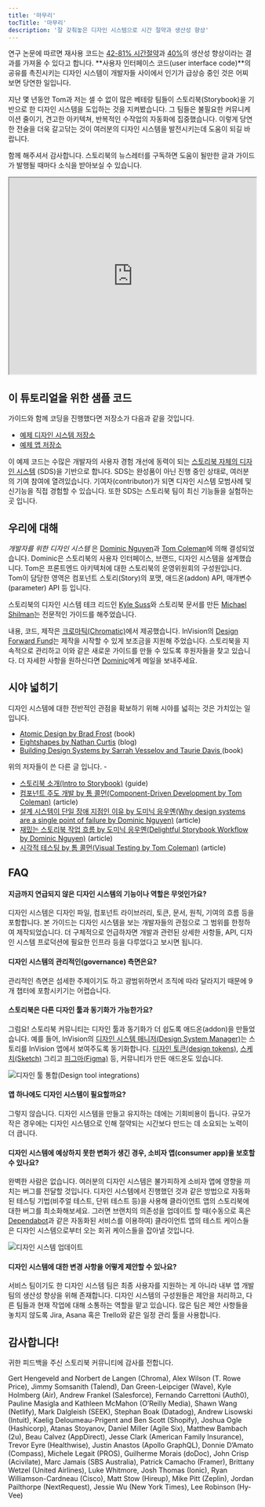 ```yaml
---
title: '마무리'
tocTitle: '마무리'
description: '잘 갖춰놓은 디자인 시스템으로 시간 절약과 생산성 향상'
---
```


연구 논문에 따르면 재사용 코드는 [42-81% 시간절약](https://www.researchgate.net/publication/3188437_Evaluating_Software_Reuse_Alternatives_A_Model_and_Its_Application_to_an_Industrial_Case_Study?ev=publicSearchHeader&_sg=g8WraNGZNGPw0R-1-jGpy0XwUDeAr3qb472J6lhisyQ3l24pSmndO6anMdX2L3HdWHifsczPegR9wjA)과 [40%](http://www.cin.ufpe.br/~in1045/papers/art03.pdf)의 생산성 향상이라는 결과를 가져올 수 있다고 합니다. **사용자 인터페이스 코드(user interface code)**의 공유를 촉진시키는 디자인 시스템이 개발자들 사이에서 인기가 급상승 중인 것은 어찌 보면 당연한 일입니다.

지난 몇 년동안 Tom과 저는 셀 수 없이 많은 베테랑 팀들이 스토리북(Storybook)을 기반으로 한 디자인 시스템을 도입하는 것을 지켜봤습니다. 그 팀들은 불필요한 커뮤니케이션 줄이기, 견고한 아키텍쳐, 반복적인 수작업의 자동화에 집중했습니다. 이렇게 당연한 전술을 더욱 갈고닦는 것이 여러분의 디자인 시스템을 발전시키는데 도움이 되길 바랍니다.

함께 해주셔서 감사합니다. 스토리북의 뉴스레터를 구독하면 도움이 될만한 글과 가이드가 발행될 때마다 소식을 받아보실 수 있습니다.

<iframe style="height:400px;width:100%;max-width:800px;margin:0px auto;" src="https://upscri.be/d42fc0?as_embed"></iframe>

## 이 튜토리얼을 위한 샘플 코드

가이드와 함께 코딩을 진행했다면 저장소가 다음과 같을 것입니다.

- [예제 디자인 시스템 저장소](https://github.com/chromaui/learnstorybook-design-system)
- [예제 앱 저장소](https://github.com/chromaui/learnstorybook-design-system-example-app)

이 예제 코드는 수많은 개발자의 사용자 경험 개선에 동력이 되는 [스토리북 자체의 디자인 시스템](https://github.com/storybookjs/design-system) (SDS)을 기반으로 합니다. SDS는 완성품이 아닌 진행 중인 상태로, 여러분의 기여 참여에 열려있습니다. 기여자(contributor)가 되면 디자인 시스템 모범사례 및 신기능을 직접 경험할 수 있습니다. 또한 SDS는 스토리북 팀이 최신 기능들을 실험하는 곳 입니다.

## 우리에 대해

_개발자를 위한 디자인 시스템_ 은 [Dominic Nguyen](https://twitter.com/domyen)과 [Tom Coleman](https://twitter.com/tmeasday)에 의해 결성되었습니다. Dominic은 스토리북의 사용자 인터페이스, 브랜드, 디자인 시스템을 설계했습니다. Tom은 프론트엔드 아키텍처에 대한 스토리북의 운영위원회의 구성원입니다. Tom이 담당한 영역은 컴포넌트 스토리(Story)의 포맷, 애드온(addon) API, 매개변수(parameter) API 등 입니다.

스토리북의 디자인 시스템 테크 리드인 [Kyle Suss](https://github.com/kylesuss)와 스토리북 문서를 만든 [Michael Shilman](https://twitter.com/mshilman)는 전문적인 가이드를 해주었습니다.

내용, 코드, 제작은 [크로마틱(Chromatic)](https://www.chromatic.com/?utm_source=storybook_website&utm_medium=link&utm_campaign=storybook)에서 제공했습니다. InVision의 [Design Forward Fund](https://www.invisionapp.com/design-forward-fund)는 제작을 시작할 수 있게 보조금을 지원해 주었습니다. 스토리북을 지속적으로 관리하고 이와 같은 새로운 가이드를 만들 수 있도록 후원자들을 찾고 있습니다. 더 자세한 사항을 원하신다면 [Dominic](mailto:dom@chromatic.com)에게 메일을 보내주세요.

## 시야 넓히기

디자인 시스템에 대한 전반적인 관점을 확보하기 위해 시야를 넓히는 것은 가치있는 일입니다.

- [Atomic Design by Brad Frost](http://atomicdesign.bradfrost.com/) (book)
- [Eightshapes by Nathan Curtis](https://medium.com/eightshapes-llc/tagged/design-systems) (blog)
- [Building Design Systems by Sarrah Vesselov and Taurie Davis ](https://www.amazon.com/Building-Design-Systems-Experiences-Language/dp/148424513X) (book)

위의 저자들이 쓴 다른 글 입니다. -

- [스토리북 소개(Intro to Storybook)](https://storybook.js.org/tutorials/intro-to-storybook/) (guide)
- [컴포넌트 주도 개발 by 톰 콜먼(Component-Driven Development by Tom Coleman)](https://www.componentdriven.org/) (article)
- [설계 시스템이 단일 장애 지점인 이유 by 도미닉 응우옌(Why design systems are a single point of failure by Dominic Nguyen)](https://www.chromatic.com/blog/why-design-systems-are-a-single-point-of-failure) (article)
- [재밌는 스토리북 작업 흐름 by 도미닉 응우옌(Delightful Storybook Workflow by Dominic Nguyen)](https://www.chromatic.com/blog/the-delightful-storybook-workflow) (article)
- [시각적 테스팅 by 톰 콜먼(Visual Testing by Tom Coleman)](https://www.chromatic.com/blog/visual-testing-the-pragmatic-way-to-test-uis/) (article)

## FAQ

#### 지금까지 연급되지 않은 디자인 시스템의 기능이나 역할은 무엇인가요?

디자인 시스템은 디자인 파일, 컴포넌트 라이브러리, 토큰, 문서, 원칙, 기여의 흐름 등을 포함합니다. 본 가이드는 디자인 시스템을 보는 개발자들의 관점으로 그 범위를 한정하여 제작되었습니다. 더 구체적으로 언급하자면 개발과 관련된 상세한 사항들, API, 디자인 시스템 프로덕션에 필요한 인프라 등을 다루었다고 보시면 됩니다.

#### 디자인 시스템의 관리적인(governance) 측면은요?

관리적인 측면은 섬세한 주제이기도 하고 광범위하면서 조직에 따라 달라지기 때문에 9개 챕터에 포함시키기는 어렵습니다.

#### 스토리북은 다른 디자인 툴과 동기화가 가능한가요?

그럼요! 스토리북 커뮤니티는 디자인 툴과 동기화가 더 쉽도록 애드온(addon)을 만들었습니다. 예를 들어, InVision의 [디자인 시스템 매니저(Design System Manager)](https://www.invisionapp.com/design-system-manager)는 스토리를 InVision 앱에서 보여주도록 동기화합니다. [디자인 토큰(design tokens)](https://github.com/UX-and-I/storybook-design-token), [스케치(Sketch)](https://github.com/chrisvxd/story2sketch) 그리고 [피그마(Figma)](https://github.com/pocka/storybook-addon-designs) 등, 커뮤니티가 만든 애드온도 있습니다.

![디자인 툴 통합(Design tool integrations)](/design-systems-for-developers/storybook-integrations-design.jpg)

#### 앱 하나에도 디자인 시스템이 필요할까요?

그렇지 않습니다. 디자인 시스템을 만들고 유지하는 데에는 기회비용이 듭니다. 규모가 작은 경우에는 디자인 시스템으로 인해 절약되는 시간보다 만드는 데 소요되는 노력이 더 큽니다.

#### 디자인 시스템에 예상하지 못한 변화가 생긴 경우, 소비자 앱(consumer app)을 보호할 수 있나요?

완벽한 사람은 없습니다. 여러분의 디자인 시스템은 불가피하게 소비자 앱에 영향을 끼치는 버그를 전달할 것입니다. 디자인 시스템에서 진행했던 것과 같은 방법으로 자동화된 테스팅 기법(비주얼 테스트, 단위 테스트 등)을 사용해 클라이언트 앱의 스토리북에 대한 버그를 최소화해보세요. 그러면 브랜치의 의존성을 업데이트 할 때(수동으로 혹은 [Dependabot](https://dependabot.com/)과 같은 자동화된 서비스를 이용하여) 클라이언트 앱의 테스트 케이스들은 디자인 시스템으로부터 오는 회귀 케이스들을 잡아낼 것입니다.

![디자인 시스템 업데이트](/design-systems-for-developers/design-system-update.png)

#### 디자인 시스템에 대한 변경 사항을 어떻게 제안할 수 있나요?

서비스 팀이기도 한 디자인 시스템 팀은 최종 사용자를 지원하는 게 아니라 내부 앱 개발팀의 생산성 향상을 위해 존재합니다. 디자인 시스템의 구성원들은 제안을 처리하고, 다른 팀들과 현재 작업에 대해 소통하는 역할을 맡고 있습니다. 많은 팀은 제안 사항들을 놓치지 않도록 Jira, Asana 혹은 Trello와 같은 일정 관리 툴을 사용합니다.

## 감사합니다!

귀한 피드백을 주신 스토리북 커뮤니티에 감사를 전합니다.

Gert Hengeveld and Norbert de Langen (Chroma), Alex Wilson (T. Rowe Price), Jimmy Somsanith (Talend), Dan Green-Leipciger (Wave), Kyle Holmberg (Air), Andrew Frankel (Salesforce), Fernando Carrettoni (Auth0), Pauline Masigla and Kathleen McMahon (O’Reilly Media), Shawn Wang (Netlify), Mark Dalgleish (SEEK), Stephan Boak (Datadog), Andrew Lisowski (Intuit), Kaelig Deloumeau-Prigent and Ben Scott (Shopify), Joshua Ogle (Hashicorp), Atanas Stoyanov, Daniel Miller (Agile Six), Matthew Bambach (2u), Beau Calvez (AppDirect), Jesse Clark (American Family Insurance), Trevor Eyre (Healthwise), Justin Anastos (Apollo GraphQL), Donnie D’Amato (Compass), Michele Legait (PROS), Guilherme Morais (doDoc), John Crisp (Acivilate), Marc Jamais (SBS Australia), Patrick Camacho (Framer), Brittany Wetzel (United Airlines), Luke Whitmore, Josh Thomas (Ionic), Ryan Williamson-Cardneau (Cisco), Matt Stow (Hireup), Mike Pitt (Zeplin), Jordan Pailthorpe (NextRequest), Jessie Wu (New York Times), Lee Robinson (Hy-Vee)
